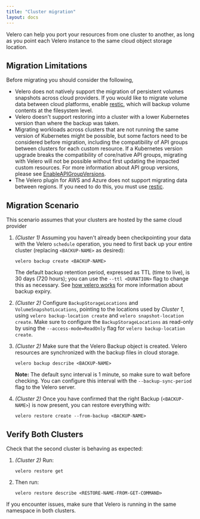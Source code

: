 ```yaml
---
title: "Cluster migration"
layout: docs
---
```


Velero can help you port your resources from one cluster to another, as long as you point each Velero instance to the same cloud object storage location.

## Migration Limitations

Before migrating you should consider the following,

* Velero does not natively support the migration of persistent volumes snapshots across cloud providers. If you would like to migrate volume data between cloud platforms, enable [restic][2], which will backup volume contents at the filesystem level.
* Velero doesn't support restoring into a cluster with a lower Kubernetes version than where the backup was taken.
* Migrating workloads across clusters that are not running the same version of Kubernetes might be possible, but some factors need to be considered before migration, including the compatibility of API groups between clusters for each custom resource. If a Kubernetes version upgrade breaks the compatibility of core/native API groups, migrating with Velero will not be possible without first updating the impacted custom resources. For more information about API group versions, please see [EnableAPIGroupVersions](enable-api-group-versions-feature.md).
* The Velero plugin for AWS and Azure does not support migrating data between regions. If you need to do this, you must use [restic][2].


## Migration Scenario

This scenario assumes that your clusters are hosted by the same cloud provider

1.  *(Cluster 1)* Assuming you haven't already been checkpointing your data with the Velero `schedule` operation, you need to first back up your entire cluster (replacing `<BACKUP-NAME>` as desired):

    ```
    velero backup create <BACKUP-NAME>
    ```

    The default backup retention period, expressed as TTL (time to live), is 30 days (720 hours); you can use the `--ttl <DURATION>` flag to change this as necessary. See [how velero works][1] for more information about backup expiry.

1.  *(Cluster 2)* Configure `BackupStorageLocations` and `VolumeSnapshotLocations`, pointing to the locations used by *Cluster 1*, using `velero backup-location create` and `velero snapshot-location create`. Make sure to configure the `BackupStorageLocations` as read-only
    by using the `--access-mode=ReadOnly` flag for `velero backup-location create`.

1.  *(Cluster 2)* Make sure that the Velero Backup object is created. Velero resources are synchronized with the backup files in cloud storage.

    ```
    velero backup describe <BACKUP-NAME>
    ```

    **Note:** The default sync interval is 1 minute, so make sure to wait before checking. You can configure this interval with the `--backup-sync-period` flag to the Velero server.

1.  *(Cluster 2)* Once you have confirmed that the right Backup (`<BACKUP-NAME>`) is now present, you can restore everything with:

    ```
    velero restore create --from-backup <BACKUP-NAME>
    ```

## Verify Both Clusters

Check that the second cluster is behaving as expected:

1.  *(Cluster 2)* Run:

    ```
    velero restore get
    ```

1.  Then run:

    ```
    velero restore describe <RESTORE-NAME-FROM-GET-COMMAND>
    ```

If you encounter issues, make sure that Velero is running in the same namespace in both clusters.



[1]: how-velero-works.md#set-a-backup-to-expire
[2]: restic.md
